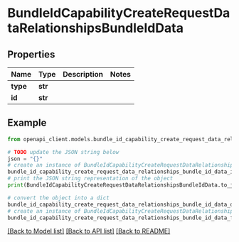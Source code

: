 # BundleIdCapabilityCreateRequestDataRelationshipsBundleIdData


## Properties

Name | Type | Description | Notes
------------ | ------------- | ------------- | -------------
**type** | **str** |  | 
**id** | **str** |  | 

## Example

```python
from openapi_client.models.bundle_id_capability_create_request_data_relationships_bundle_id_data import BundleIdCapabilityCreateRequestDataRelationshipsBundleIdData

# TODO update the JSON string below
json = "{}"
# create an instance of BundleIdCapabilityCreateRequestDataRelationshipsBundleIdData from a JSON string
bundle_id_capability_create_request_data_relationships_bundle_id_data_instance = BundleIdCapabilityCreateRequestDataRelationshipsBundleIdData.from_json(json)
# print the JSON string representation of the object
print(BundleIdCapabilityCreateRequestDataRelationshipsBundleIdData.to_json())

# convert the object into a dict
bundle_id_capability_create_request_data_relationships_bundle_id_data_dict = bundle_id_capability_create_request_data_relationships_bundle_id_data_instance.to_dict()
# create an instance of BundleIdCapabilityCreateRequestDataRelationshipsBundleIdData from a dict
bundle_id_capability_create_request_data_relationships_bundle_id_data_from_dict = BundleIdCapabilityCreateRequestDataRelationshipsBundleIdData.from_dict(bundle_id_capability_create_request_data_relationships_bundle_id_data_dict)
```
[[Back to Model list]](../README.md#documentation-for-models) [[Back to API list]](../README.md#documentation-for-api-endpoints) [[Back to README]](../README.md)


